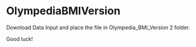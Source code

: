 # OlympediaBMIVersion

Download Data Input and place the file in Olympedia_BMI_Version 2 folder.

Good luck!
